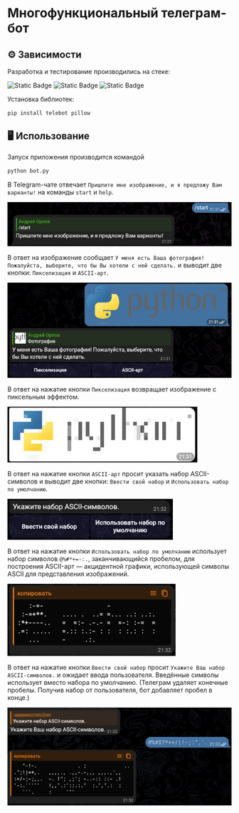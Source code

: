 # Многофункциональный телеграм-бот

## ⚙ Зависимости

Разработка и тестирование производились на стеке:

![Static Badge](https://img.shields.io/badge/Python-3.12.7-3776AB)
![Static Badge](https://img.shields.io/badge/telebot-0.0.5-black)
![Static Badge](https://img.shields.io/badge/Pillow-11.1.0-black)

Установка библиотек:
```bash
pip install telebot pillow
```

## 🖥 Использование

Запуск приложения производится командой
```bash
python bot.py
```

В Telegram-чате отвечает `Пришлите мне изображение, и я предложу Вам варианты!` на команды `start` и `help`.

![20250121213401.png](README_images/20250121213401.png)

В ответ на изображение сообщает `У меня есть Ваша фотография! Пожалуйста, выберите, что бы Вы хотели с ней сделать.`
и выводит две кнопки: `Пикселизация` и `ASCII-арт`.

![20250121213542.png](README_images/20250121213542.png)

В ответ на нажатие кнопки `Пикселизация` возвращает изображение с пиксельным эффектом.

![20250121213626.png](README_images/20250121213626.png)

В ответ на нажатие кнопки `ASCII-арт` просит указать набор ASCII-символов и выводит две кнопки: `Ввести свой набор` и
`Использовать набор по умолчанию`.

![20250121213717.png](README_images/20250121213717.png)

В ответ на нажатие кнопки `Использовать набор по умолчанию` использует набор символов `@%#*+=-:.`, заканчивающийся
пробелом, для построения ASCII-арт — акцидентной графики, использующей символы ASCII для представления изображений.

![20250121213801.png](README_images/20250121213801.png)

В ответ на нажатие кнопки `Ввести свой набор` просит `Укажите Ваш набор ASCII-символов.` и ожидает ввода пользователя.
Введённые символы использует вместо набора по умолчанию. (Телеграм удаляет конечные пробелы. Получив набор
от пользователя, бот добавляет пробел в конце.)

![20250121213853.png](README_images/20250121213853.png)
